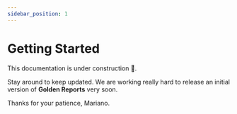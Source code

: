 ```yaml
---
sidebar_position: 1
---
```


# Getting Started

This documentation is under construction :construction:.

Stay around to keep updated. We are working really hard to release an initial version of **Golden Reports** very soon.

Thanks for your patience,
Mariano.
